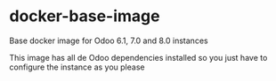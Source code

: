 docker-base-image
=================

Base docker image for Odoo 6.1, 7.0 and 8.0 instances

This image has all de Odoo dependencies installed so you just have to configure
the instance as you please
